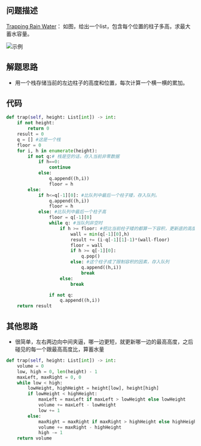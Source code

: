 ## 问题描述
[Trapping Rain Water](https://leetcode.com/problems/trapping-rain-water/ )：
如图，给出一个list，包含每个位置的柱子多高，求最大蓄水容量。

![示例](https://assets.leetcode.com/uploads/2018/10/22/rainwatertrap.png)


## 解题思路
* 用一个栈存储当前的左边柱子的高度和位置，每次计算一个横一横的累加。

## 代码
```python
def trap(self, height: List[int]) -> int:
    if not height:
        return 0
    result = 0
    q = [] #这是一个栈
    floor = 0
    for i, h in enumerate(height):
        if not q:# 栈是空的话，存入当前非零数据
            if h==0:
                continue
            else:
                q.append((h,i))
                floor = h
        else:
            if h<=q[-1][0]: #比队列中最后一个柱子矮，存入队列。
                q.append((h,i))
                floor = h
            else: #比队列中最后一个柱子高
                floor = q[-1][0]
                while q: #当队列非空时
                    if h >= floor: #把比当前柱子矮的都算一下容积，更新底的高度
                        wall = min(q[-1][0],h)
                        result += (i-q[-1][1]-1)*(wall-floor)
                        floor = wall
                        if h >= q[-1][0]:
                            q.pop()
                        else: #这个柱子成了限制容积的因素，存入队列
                            q.append((h,i))
                            break
                    else:
                        break

                if not q:
                    q.append((h,i))
    return result
```
## 其他思路
- 很简单，左右两边向中间夹逼，哪一边更短，就更新哪一边的最高高度，之后碰见的每一个跟最高高度比，算蓄水量
```python
def trap(self, height: List[int]) -> int:
    volume = 0
    low, high = 0, len(height) - 1
    maxLeft, maxRight = 0, 0
    while low < high:
        lowHeight, highHeight = height[low], height[high]
        if lowHeight < highHeight:
            maxLeft = maxLeft if maxLeft > lowHeight else lowHeight
            volume += maxLeft - lowHeight
            low += 1
        else:
            maxRight = maxRight if maxRight > highHeight else highHeight
            volume += maxRight - highHeight
            high -= 1
    return volume
```
